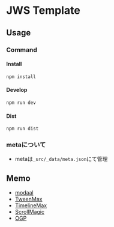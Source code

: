 # JWS Template

## Usage

### Command

#### Install
```
npm install
```
#### Develop
```
npm run dev
```
#### Dist
```
npm run dist
```

### metaについて

- metaは`_src/_data/meta.json`にて管理

## Memo

- [modaal](http://humaan.com/modaal/)
- [TweenMax](https://greensock.com/docs/v2/TweenMax)
- [TimelineMax](https://greensock.com/docs/v2/TimelineMax)
- [ScrollMagic](https://scrollmagic.io/docs/index.html)
- [OGP](https://digitalidentity.co.jp/blog/seo/ogp-share-setting.html)